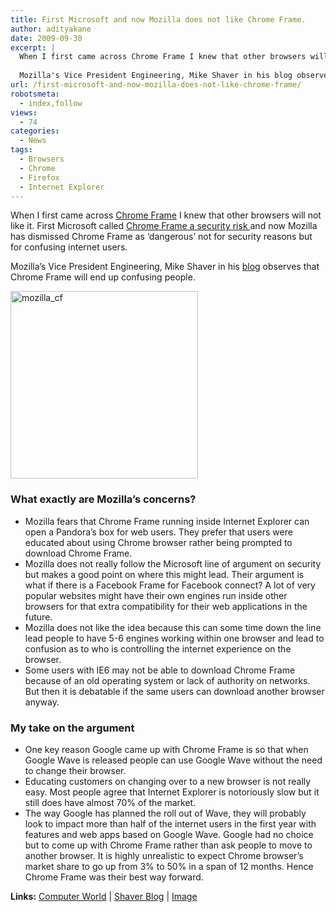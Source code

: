 ```yaml
---
title: First Microsoft and now Mozilla does not like Chrome Frame.
author: adityakane
date: 2009-09-30
excerpt: |
  When I first came across Chrome Frame I knew that other browsers will not like it. First Microsoft called Chrome Frame a security risk and now Mozilla has dismissed Chrome Frame as 'dangerous' not for security reasons but for confusing internet users.
  
  Mozilla's Vice President Engineering, Mike Shaver in his blog observes that Chrome Frame will end up confusing people.
url: /first-microsoft-and-now-mozilla-does-not-like-chrome-frame/
robotsmeta:
  - index,follow
views:
  - 74
categories:
  - News
tags:
  - Browsers
  - Chrome
  - Firefox
  - Internet Explorer
---
```

When I first came across [Chrome Frame][1] I knew that other browsers will not like it. First Microsoft called [Chrome Frame a security risk ][2]and now Mozilla has dismissed Chrome Frame as &#8216;dangerous&#8217; not for security reasons but for confusing internet users.

Mozilla&#8217;s Vice President Engineering, Mike Shaver in his <a href="http://shaver.off.net/diary/2009/09/28/thoughts-on-chrome-frame/" onclick="_gaq.push(['_trackEvent', 'outbound-article', 'http://shaver.off.net/diary/2009/09/28/thoughts-on-chrome-frame/', 'blog']);" >blog</a> observes that Chrome Frame will end up confusing people.

<img class="alignnone size-full wp-image-15184" src="http://cdn.devilsworkshop.org/files/2009/09/mozilla_cf.JPG" alt="mozilla_cf" width="300" height="300" />

### What exactly are Mozilla&#8217;s concerns?

  * Mozilla fears that Chrome Frame running inside Internet Explorer can open a Pandora&#8217;s box for web users. They prefer that users were educated about using Chrome browser rather being prompted to download Chrome Frame.
  * Mozilla does not really follow the Microsoft line of argument on security but makes a good point on where this might lead. Their argument is what if there is a Facebook Frame for Facebook connect? A lot of very popular websites might have their own engines run inside other browsers for that extra compatibility for their web applications in the future.
  * Mozilla does not like the idea because this can some time down the line lead people to have 5-6 engines working within one browser and lead to confusion as to who is controlling the internet experience on the browser.
  * Some users with IE6 may not be able to download Chrome Frame because of an old operating system or lack of authority on networks. But then it is debatable if the same users can download another browser anyway.

### My take on the argument

  * One key reason Google came up with Chrome Frame is so that when Google Wave is released people can use Google Wave without the need to change their browser.
  * Educating customers on changing over to a new browser is not really easy. Most people agree that Internet Explorer is notoriously slow but it still does have almost 70% of the market.
  * The way Google has planned the roll out of Wave, they will probably look to impact more than half of the internet users in the first year with features and web apps based on Google Wave. Google had no choice but to come up with Chrome Frame rather than ask people to move to another browser. It is highly unrealistic to expect Chrome browser&#8217;s market share to go up from 3% to 50% in a span of 12 months. Hence  Chrome Frame was their best way forward.

**Links:** <a href="http://www.computerworld.com/s/article/9138662/Mozilla_slams_Google_s_Chrome_Frame_as_browser_soup_?taxonomyId=168&pageNumber=2" onclick="_gaq.push(['_trackEvent', 'outbound-article', 'http://www.computerworld.com/s/article/9138662/Mozilla_slams_Google_s_Chrome_Frame_as_browser_soup_?taxonomyId=168&pageNumber=2', 'Computer World']);" >Computer World</a> | <a href="http://shaver.off.net/diary/2009/09/28/thoughts-on-chrome-frame/" onclick="_gaq.push(['_trackEvent', 'outbound-article', 'http://shaver.off.net/diary/2009/09/28/thoughts-on-chrome-frame/', 'Shaver Blog']);" >Shaver Blog</a> | <a href="http://www.latestzone.com/2009/03/microsoft-ie-8-is-faster-than-google.html" onclick="_gaq.push(['_trackEvent', 'outbound-article', 'http://www.latestzone.com/2009/03/microsoft-ie-8-is-faster-than-google.html', 'Image']);" >Image</a>

 [1]: http://devilsworkshop.org/how-to-add-chrome-frame-to-your-website/
 [2]: http://devilsworkshop.org/microsoft-complains-about-security-with-chrome-frame/
